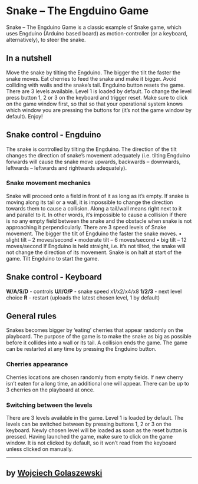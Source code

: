 # Snake – The Engduino Game 

Snake – The Engduino Game is a classic example of Snake game, which uses Engduino (Arduino based board) as motion-controller (or a keyboard, alternatively), to steer the snake.

## In a nutshell
Move the snake by tilting the Engduino. The bigger the tilt the faster the snake moves. Eat cherries to feed the snake and make it bigger. Avoid colliding with walls and the snake’s tail. Engduino button resets the game. There are 3 levels available. Level 1 is loaded by default. To change the level press button 1, 2 or 3 on the keyboard and trigger reset. Make sure to click on the game window first, so that so that your operational system knows which window you are pressing the buttons for (it’s not the game window by default). Enjoy!

## Snake control - Engduino
The snake is controlled by tilting the Engduino. The direction of the tilt changes the direction of snake’s movement adequately (i.e. tilting Engduino forwards will cause the snake move upwards, backwards – downwards, leftwards – leftwards and rightwards adequately).

### Snake movement mechanics 
Snake will proceed onto a field in front of it as long as it’s empty. If snake is moving along its tail or a wall, it is impossible to change the direction towards them to cause a collision. Along a tail/wall means right next to it and parallel to it. In other words, it’s impossible to cause a collision if there is no any empty field between the snake and the obstacle when snake is not approaching it perpendicularly.
There are 3 speed levels of Snake movement. The bigger the tilt of Engduino the faster the snake moves. 
•	slight tilt – 2 moves/second 
•	moderate tilt – 6 moves/second
•	big tilt – 12 moves/second
If Engduino is held straight, i.e. it’s not tilted, the snake will not change the direction of its movement. 
Snake is on halt at start of the game. Tilt Engduino to start the game.

## Snake control - Keyboard
**W/A/S/D** - controls
**U/I/O/P** - snake speed x1/x2/x4/x8
**1/2/3** - next level choice 
**R** - restart (uploads the latest chosen level, 1 by default)

## General rules
Snakes becomes bigger by ‘eating’ cherries that appear randomly on the playboard. The purpose of the game is to make the snake as big as possible before it collides into a wall or its tail. A collision ends the game. The game can be restarted at any time by pressing the Engduino button.

### Cherries appearance
Cherries locations are chosen randomly from empty fields. If new cherry isn’t eaten for a long time, an additional one will appear. There can be up to 3 cherries on the playboard at once.

### Switching between the levels
There are 3 levels available in the game. Level 1 is loaded by default. The levels can be switched between by pressing buttons 1, 2 or 3 on the keyboard. Newly chosen level will be loaded as soon as the reset button is pressed.
Having launched the game, make sure to click on the game window. It is not clicked by default, so it won’t read from the keyboard unless clicked on manually.

---
## by [Wojciech Golaszewski](https://github.com/VoytechG)
